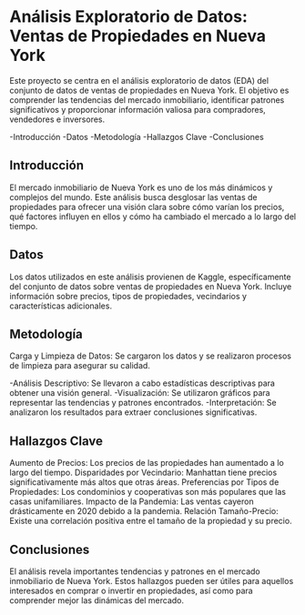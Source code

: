 # Análisis Exploratorio de Datos: Ventas de Propiedades en Nueva York

Este proyecto se centra en el análisis exploratorio de datos (EDA) del conjunto de datos de ventas de propiedades en Nueva York. El objetivo es comprender las tendencias del mercado inmobiliario, identificar patrones significativos y proporcionar información valiosa para compradores, vendedores e inversores.

-Introducción
-Datos
-Metodología
-Hallazgos Clave
-Conclusiones

## Introducción

El mercado inmobiliario de Nueva York es uno de los más dinámicos y complejos del mundo. Este análisis busca desglosar las ventas de propiedades para ofrecer una visión clara sobre cómo varían los precios, qué factores influyen en ellos y cómo ha cambiado el mercado a lo largo del tiempo.

## Datos
Los datos utilizados en este análisis provienen de Kaggle, específicamente del conjunto de datos sobre ventas de propiedades en Nueva York. Incluye información sobre precios, tipos de propiedades, vecindarios y características adicionales.

## Metodología
Carga y Limpieza de Datos: Se cargaron los datos y se realizaron procesos de limpieza para asegurar su calidad.

-Análisis Descriptivo: Se llevaron a cabo estadísticas descriptivas para obtener una visión general.
-Visualización: Se utilizaron gráficos para representar las tendencias y patrones encontrados.
-Interpretación: Se analizaron los resultados para extraer conclusiones significativas.

## Hallazgos Clave
Aumento de Precios: Los precios de las propiedades han aumentado a lo largo del tiempo.
Disparidades por Vecindario: Manhattan tiene precios significativamente más altos que otras áreas.
Preferencias por Tipos de Propiedades: Los condominios y cooperativas son más populares que las casas unifamiliares.
Impacto de la Pandemia: Las ventas cayeron drásticamente en 2020 debido a la pandemia.
Relación Tamaño-Precio: Existe una correlación positiva entre el tamaño de la propiedad y su precio.

## Conclusiones
El análisis revela importantes tendencias y patrones en el mercado inmobiliario de Nueva York. Estos hallazgos pueden ser útiles para aquellos interesados en comprar o invertir en propiedades, así como para comprender mejor las dinámicas del mercado.